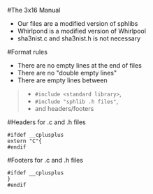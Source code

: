 #The 3x16 Manual
- Our files are a modified version of sphlibs
- Whirlpond is a modified version of Whirlpool
- sha3nist.c and sha3nist.h is not necessary

#Format rules
- There are no empty lines at the end of files
- There are no "double empty lines"
- There are empty lines between
> - `#include <standard library>`,
> - `#include "sphlib .h files"`,
> - and headers/footers

#Headers for .c and .h files
```
#ifdef __cplusplus
extern "C"{
#endif
```

#Footers for .c and .h files
```
#ifdef __cplusplus
}
#endif
```